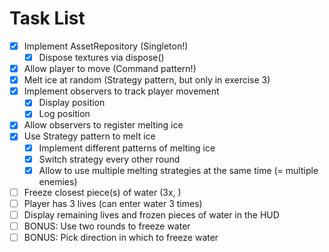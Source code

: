 # Task List

- [x] Implement AssetRepository (Singleton!)
  - [x] Dispose textures via dispose()
- [x] Allow player to move (Command pattern!)
- [x] Melt ice at random (Strategy pattern, but only in exercise 3)
- [x] Implement observers to track player movement
  - [x] Display position
  - [x] Log position
- [x] Allow observers to register melting ice
- [x] Use Strategy pattern to melt ice
  - [x] Implement different patterns of melting ice
  - [x] Switch strategy every other round
  - [x] Allow to use multiple melting strategies at the same time (= multiple enemies)
- [ ] Freeze closest piece(s) of water (3x, <SPACE>)
- [ ] Player has 3 lives (can enter water 3 times)
- [ ] Display remaining lives and frozen pieces of water in the HUD
- [ ] BONUS: Use two rounds to freeze water
- [ ] BONUS: Pick direction in which to freeze water
